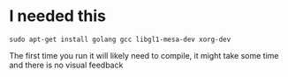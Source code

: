 # I needed this

```
sudo apt-get install golang gcc libgl1-mesa-dev xorg-dev
```

The first time you run it will likely need to compile, it might take some time and there is no visual feedback
